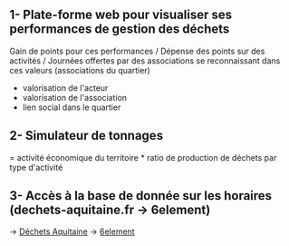## 1- Plate-forme web pour visualiser ses performances de gestion des déchets

Gain de points pour ces performances / Dépense des points sur des activités / Journées offertes par des associations se reconnaissant dans ces valeurs (associations du quartier)
+ valorisation de l'acteur
+ valorisation de l'association
+ lien social dans le quartier

## 2- Simulateur de tonnages

= activité économique du territoire * ratio de production de déchets par type d'activité


## 3- Accès à la base de donnée sur les horaires (dechets-aquitaine.fr -> 6element)

-> [Déchets Aquitaine](http://www.dechets-aquitaine.fr/)
-> [6element](https://vallettea.github.io/talks/papis.io.html#slide-0)
